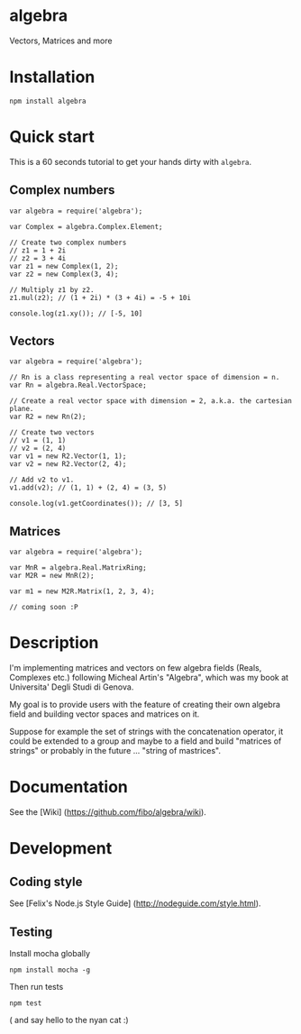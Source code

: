 algebra
=======

Vectors, Matrices and more

# Installation

    npm install algebra

# Quick start

This is a 60 seconds tutorial to get your hands dirty with `algebra`.

## Complex numbers

    var algebra = require('algebra');

    var Complex = algebra.Complex.Element;

    // Create two complex numbers
    // z1 = 1 + 2i
    // z2 = 3 + 4i
    var z1 = new Complex(1, 2);
    var z2 = new Complex(3, 4);

    // Multiply z1 by z2.
    z1.mul(z2); // (1 + 2i) * (3 + 4i) = -5 + 10i

    console.log(z1.xy()); // [-5, 10]

## Vectors

    var algebra = require('algebra');

    // Rn is a class representing a real vector space of dimension = n.
    var Rn = algebra.Real.VectorSpace;

    // Create a real vector space with dimension = 2, a.k.a. the cartesian plane.
    var R2 = new Rn(2);

    // Create two vectors
    // v1 = (1, 1)
    // v2 = (2, 4)
    var v1 = new R2.Vector(1, 1);
    var v2 = new R2.Vector(2, 4);

    // Add v2 to v1.
    v1.add(v2); // (1, 1) + (2, 4) = (3, 5)

    console.log(v1.getCoordinates()); // [3, 5]

## Matrices

    var algebra = require('algebra');

    var MnR = algebra.Real.MatrixRing;
    var M2R = new MnR(2);

    var m1 = new M2R.Matrix(1, 2, 3, 4);

    // coming soon :P

# Description

I'm implementing matrices and vectors on few algebra fields
(Reals, Complexes etc.) following Micheal Artin's "Algebra",
which was my book at Universita' Degli Studi di Genova.

My goal is to provide users with the feature of creating their own algebra field and building vector spaces and matrices on it.

Suppose for example the set of strings with the concatenation operator,
it could be extended to a group and maybe to a field and build "matrices of strings" or probably in the future ... "string of mastrices".

# Documentation

See the [Wiki] (https://github.com/fibo/algebra/wiki).

# Development

## Coding style

See [Felix's Node.js Style Guide] (http://nodeguide.com/style.html).

## Testing

Install mocha globally

    npm install mocha -g

Then run tests

    npm test

( and say hello to the nyan cat :)

